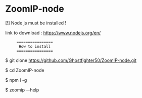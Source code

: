# ZoomIP-node


[!] Node js must be installed !

link to download : https://www.nodejs.org/en/


         ================
          How to install
         ================
         
         
$ git clone https://github.com/Ghostfighter50/ZoomIP-node.git

$ cd ZoomIP-node

$ npm i -g

$ zoomip --help

